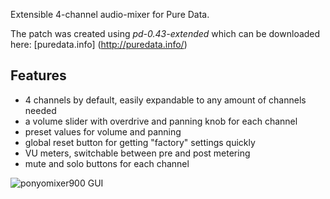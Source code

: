Extensible 4-channel audio-mixer for Pure Data.

The patch was created using <i>pd-0.43-extended</i> which can be downloaded here: [puredata.info] (http://puredata.info/)

Features
--------
- 4 channels by default, easily expandable to any amount of channels needed
- a volume slider with overdrive and panning knob for each channel
- preset values for volume and panning
- global reset button for getting "factory" settings quickly
- VU meters, switchable between pre and post metering
- mute and solo buttons for each channel

![ponyomixer900 GUI](http://files.callistix.net/puredata/ponyomixer9000_gui.png)
